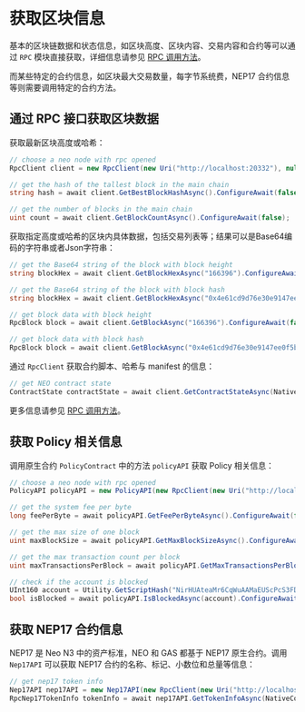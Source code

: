 # 获取区块信息

基本的区块链数据和状态信息，如区块高度、区块内容、交易内容和合约等可以通过 `RPC` 模块直接获取，详细信息请参见 [RPC 调用方法](rpc.md)。

而某些特定的合约信息，如区块最大交易数量，每字节系统费，NEP17 合约信息等则需要调用特定的合约方法。


## 通过 RPC 接口获取区块数据

获取最新区块高度或哈希：

```cs
// choose a neo node with rpc opened
RpcClient client = new RpcClient(new Uri("http://localhost:20332"), null, null, ProtocolSettings.Load("config.json"));

// get the hash of the tallest block in the main chain
string hash = await client.GetBestBlockHashAsync().ConfigureAwait(false);

// get the number of blocks in the main chain
uint count = await client.GetBlockCountAsync().ConfigureAwait(false);
```

获取指定高度或哈希的区块内具体数据，包括交易列表等；结果可以是Base64编码的字符串或者Json字符串：

```cs
// get the Base64 string of the block with block height
string blockHex = await client.GetBlockHexAsync("166396").ConfigureAwait(false);

// get the Base64 string of the block with block hash
string blockHex = await client.GetBlockHexAsync("0x4e61cd9d76e30e9147ee0f5b9c92f4447decbe52c6c8b412d0382a14d3a0b408").ConfigureAwait(false);

// get block data with block height
RpcBlock block = await client.GetBlockAsync("166396").ConfigureAwait(false);

// get block data with block hash
RpcBlock block = await client.GetBlockAsync("0x4e61cd9d76e30e9147ee0f5b9c92f4447decbe52c6c8b412d0382a14d3a0b408").ConfigureAwait(false);
```

通过 `RpcClient` 获取合约脚本、哈希与 manifest 的信息：

```cs
// get NEO contract state
ContractState contractState = await client.GetContractStateAsync(NativeContract.NEO.Hash.ToString()).ConfigureAwait(false);
```

更多信息请参见 [RPC 调用方法](rpc.md)。

## 获取 Policy 相关信息

调用原生合约 `PolicyContract` 中的方法 `policyAPI` 获取 Policy 相关信息：

```cs
// choose a neo node with rpc opened
PolicyAPI policyAPI = new PolicyAPI(new RpcClient(new Uri("http://localhost:20332"), null,null, ProtocolSettings.Load("config.json")));

// get the system fee per byte
long feePerByte = await policyAPI.GetFeePerByteAsync().ConfigureAwait(false); // 1000, 0.00001000 GAS per byte

// get the max size of one block
uint maxBlockSize = await policyAPI.GetMaxBlockSizeAsync().ConfigureAwait(false); // 262144, (1024 * 256) bytes one block

// get the max transaction count per block
uint maxTransactionsPerBlock = await policyAPI.GetMaxTransactionsPerBlockAsync().ConfigureAwait(false); // 512, max 512 transactions one block

// check if the account is blocked
UInt160 account = Utility.GetScriptHash("NirHUAteaMr6CqWuAAMaEUScPcS3FDKebM");
bool isBlocked = await policyAPI.IsBlockedAsync(account).ConfigureAwait(false);
```

## 获取 NEP17 合约信息

NEP17 是 Neo N3 中的资产标准，NEO 和 GAS 都基于 NEP17 原生合约。调用 `Nep17API` 可以获取 NEP17 合约的名称、标记、小数位和总量等信息：

```cs
// get nep17 token info
Nep17API nep17API = new Nep17API(new RpcClient(new Uri("http://localhost:20332"), null,null, ProtocolSettings.Load("config.json")));
RpcNep17TokenInfo tokenInfo = await nep17API.GetTokenInfoAsync(NativeContract.NEO.Hash).ConfigureAwait(false);
```


